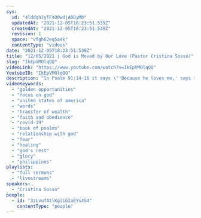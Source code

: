 ```yaml
---
sys:
  id: "4lddqhJyTFs00wdjA0DyMb"
  updatedAt: "2021-12-05T18:23:51.539Z"
  createdAt: "2021-12-05T18:23:51.539Z"
  revision: 1
  space: "vfgh62eq5a4k"
  contentType: "videos"
date: "2021-12-05T18:23:51.539Z"
title: "12/05/2021 | God is Moved by Our Love (Pastor Cristina Sosso)"
slug: "IkEpVMOlqQQ"
videoLink: "https://www.youtube.com/watch?v=IkEpVMOlqQQ"
YoutubeID: "IkEpVMOlqQQ"
description: "In Psalm 91:14-16 it says \"'Because he loves me,' says the Lord, 'I will rescue him; I will protect him, for he acknowledges my name. He will call on me, and I will answer him; I will be with him in trouble, I will deliver him and honor him. With long life I will satisfy him and show him my salvation.'\" Take this Scripture and personalize it in your life. When you love on God and obey Him he cannot help but move in your life. When you are in trouble be the kind of person that calls on God first. When there's bad news focus on His goodness. This sermon was delivered by Pastor Cristina Sosso at Freedom Fellowship Church International on December 5, 2021"
videoKeywords:
  - "golden opportunities"
  - "focus on god"
  - "united states of america"
  - "words"
  - "transfer of wealth"
  - "faith and obedience"
  - "covid-19"
  - "book of psalms"
  - "relationship with god"
  - "fear"
  - "healing"
  - "god's rest"
  - "glory"
  - "philippines"
playlists:
  - "full sermons"
  - "livestreams"
speakers:
  - "Cristina Sosso"
people:
  - id: "3zLvufAtlKgiiGIaEYs4S4"
    contentType: "people"
---
```

